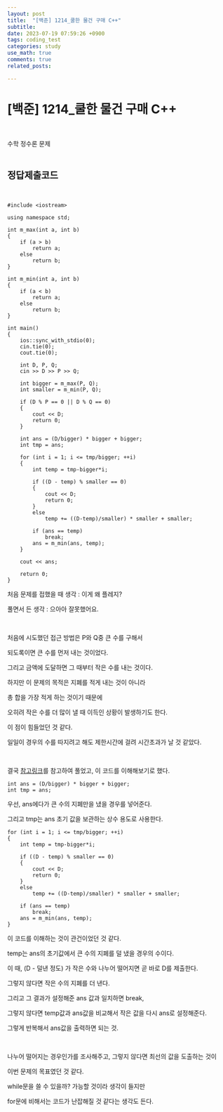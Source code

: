 ```yaml
---
layout: post
title:  "[백준] 1214_쿨한 물건 구매 C++"
subtitle:   
date: 2023-07-19 07:59:26 +0900
tags: coding_test
categories: study
use_math: true
comments: true
related_posts:

---
```


# [백준] 1214_쿨한 물건 구매 C++<br/>
<br/>

수학 정수론 문제<br/>
<br/>

## 정답제출코드<br/>
<Br/>

```
#include <iostream>

using namespace std;

int m_max(int a, int b)
{
    if (a > b)
        return a;
    else
        return b;
}

int m_min(int a, int b)
{
    if (a < b)
        return a;
    else
        return b;
}

int main()
{
    ios::sync_with_stdio(0);
    cin.tie(0);
    cout.tie(0);

    int D, P, Q;
    cin >> D >> P >> Q;

    int bigger = m_max(P, Q);
    int smaller = m_min(P, Q);

    if (D % P == 0 || D % Q == 0)
    {
        cout << D;
        return 0;
    }

    int ans = (D/bigger) * bigger + bigger;
    int tmp = ans;

    for (int i = 1; i <= tmp/bigger; ++i)
    {
        int temp = tmp-bigger*i;
        
        if ((D - temp) % smaller == 0)
        {
            cout << D;
            return 0;
        }
        else
            temp += ((D-temp)/smaller) * smaller + smaller;
        
        if (ans == temp)
            break;
        ans = m_min(ans, temp);
    }

    cout << ans;

    return 0;
}
```

처음 문제를 접했을 때 생각 : 이게 왜 플레지?<br/>

풀면서 든 생각 : 으아아 잘못했어요.<br/>

<br/>

처음에 시도했던 접근 방법은 P와 Q중 큰 수를 구해서<br/>

되도록이면 큰 수를 먼저 내는 것이었다.<br/>

그리고 금액에 도달하면 그 때부터 작은 수를 내는 것이다.<br/>

하지만 이 문제의 목적은 지폐를 적게 내는 것이 아니라<br/>

총 합을 가장 적게 하는 것이기 때문에<br/>

오히려 작은 수를 더 많이 낼 때 이득인 상황이 발생하기도 한다.<br/>

이 점이 힘들었던 것 같다.<br/>

일일이 경우의 수를 따지려고 해도 제한시간에 걸려 시간초과가 날 것 같았다.<br/>

<br/>

결국 [참고링크](https://alswnsdl.tistory.com/21)를 참고하여 풀었고, 이 코드를 이해해보기로 했다.<br/>

```
int ans = (D/bigger) * bigger + bigger;
int tmp = ans;
```

우선, ans에다가 큰 수의 지폐만을 냈을 경우를 넣어준다.<br/>

그리고 tmp는 ans 초기 값을 보관하는 상수 용도로 사용한다.<br/>

```
for (int i = 1; i <= tmp/bigger; ++i)
{
    int temp = tmp-bigger*i;
    
    if ((D - temp) % smaller == 0)
    {
        cout << D;
        return 0;
    }
    else
        temp += ((D-temp)/smaller) * smaller + smaller;
    
    if (ans == temp)
        break;
    ans = m_min(ans, temp);
}
```

이 코드를 이해하는 것이 관건이었던 것 같다.<br/>

temp는 ans의 초기값에서 큰 수의 지폐를 덜 냈을 경우의 수이다.<br/>

이 때, (D - 덜낸 정도) 가 작은 수와 나누어 떨어지면 곧 바로 D를 제출한다.<br/>

그렇지 않다면 작은 수의 지폐를 더 낸다.<br/>

그리고 그 결과가 설정해준 ans 값과 일치하면 break,<br/>

그렇지 않다면 temp값과 ans값을 비교해서 작은 값을 다시 ans로 설정해준다.<br/>

그렇게 반복해서 ans값을 출력하면 되는 것.<br/>

<br/>

나누어 떨어지는 경우인가를 조사해주고, 그렇지 않다면 최선의 값을 도출하는 것이<br/>

이번 문제의 목표였던 것 같다.<br/>

while문을 쓸 수 있을까? 가능할 것이라 생각이 들지만<br/>

for문에 비해서는 코드가 난잡해질 것 같다는 생각도 든다.<br/>